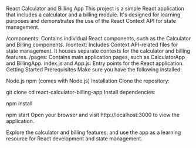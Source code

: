 React Calculator and Billing App
This project is a simple React application that includes a calculator and a billing module. It's designed for learning purposes and demonstrates the use of the React Context API for state management.


/components: Contains individual React components, such as the Calculator and Billing components.
/context: Includes Context API-related files for state management. It houses separate contexts for the calculator and billing features.
/pages: Contains main application pages, such as CalculatorApp and BillingApp.
index.js and App.js: Entry points for the React application.
Getting Started
Prerequisites
Make sure you have the following installed:

Node.js
npm (comes with Node.js)
Installation
Clone the repository:

git clone 
cd react-calculator-billing-app
Install dependencies:

npm install

npm start
Open your browser and visit http://localhost:3000 to view the application.

Explore the calculator and billing features, and use the app as a learning resource for React development and state management.